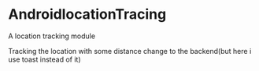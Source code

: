 # AndroidlocationTracing
A location tracking module 

Tracking the location with some distance change to the backend(but here i use toast instead of it)
